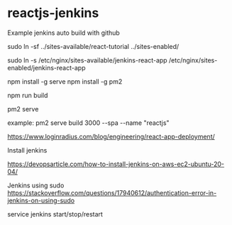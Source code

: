 # reactjs-jenkins
Example jenkins auto build with github


sudo ln -sf ../sites-available/react-tutorial ../sites-enabled/

sudo ln -s /etc/nginx/sites-available/jenkins-react-app /etc/nginx/sites-enabled/jenkins-react-app

npm install -g serve
npm install -g pm2

npm run build 

pm2 serve <path> <port>

example: pm2 serve build 3000 --spa --name "reactjs"


https://www.loginradius.com/blog/engineering/react-app-deployment/


Install jenkins

https://devopsarticle.com/how-to-install-jenkins-on-aws-ec2-ubuntu-20-04/


Jenkins using sudo
https://stackoverflow.com/questions/17940612/authentication-error-in-jenkins-on-using-sudo

service jenkins start/stop/restart


